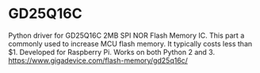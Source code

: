 # GD25Q16C
Python driver for GD25Q16C 2MB SPI NOR Flash Memory IC.
This part a commonly used to increase MCU flash memory. It typically costs less than $1.
Developed for Raspberry Pi. Works on both Python 2 and 3.
https://www.gigadevice.com/flash-memory/gd25q16c/
